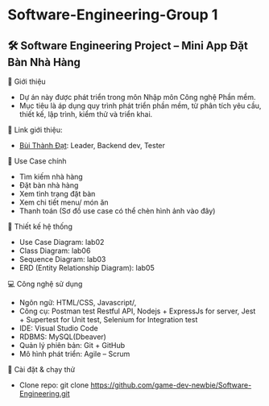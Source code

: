 # Software-Engineering-Group 1
🛠️ Software Engineering Project – Mini App Đặt Bàn Nhà Hàng
---
📌 Giới thiệu
- Dự án này được phát triển trong môn Nhập môn Công nghệ Phần mềm.
- Mục tiêu là áp dụng quy trình phát triển phần mềm, từ phân tích yêu cầu, thiết kế, lập trình, kiểm thử và triển khai.

👥 Link giới thiệu:
- [Bùi Thành Đạt](https://game-dev-newbie.github.io/Software-Engineering/): Leader, Backend dev, Tester

🎯 Use Case chính
- Tìm kiếm nhà hàng
- Đặt bàn nhà hàng
- Xem tình trạng đặt bàn
- Xem chi tiết menu/ món ăn
- Thanh toán
(Sơ đồ use case có thể chèn hình ảnh vào đây)

📐 Thiết kế hệ thống
- Use Case Diagram: lab02
- Class Diagram: lab06
- Sequence Diagram: lab03
- ERD (Entity Relationship Diagram): lab05

💻 Công nghệ sử dụng
- Ngôn ngữ: HTML/CSS, Javascript/, 
- Công cụ: Postman test Restful API, Nodejs + ExpressJs for server, Jest + Supertest for Unit test, Selenium for Integration test
- IDE: Visual Studio Code
- RDBMS: MySQL(Dbeaver)
- Quản lý phiên bản: Git + GitHub
- Mô hình phát triển: Agile – Scrum

🚀 Cài đặt & chạy thử
- Clone repo: git clone https://github.com/game-dev-newbie/Software-Engineering.git

